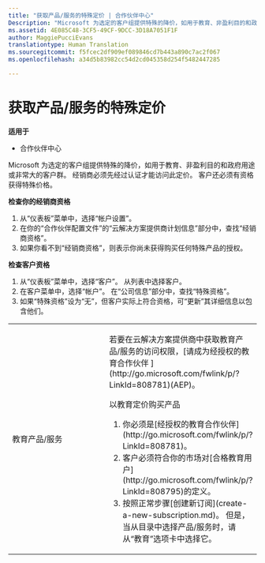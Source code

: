 ```yaml
---
title: "获取产品/服务的特殊定价 | 合作伙伴中心"
Description: "Microsoft 为选定的客户组提供特殊的降价，如用于教育、非盈利目的和政府用途或非常大的客户群。"
ms.assetid: 4E085C48-3CF5-49CF-9DCC-3D18A7051F1F
author: MaggiePucciEvans
translationtype: Human Translation
ms.sourcegitcommit: f5fcec2df909ef089846cd7b443a890c7ac2f067
ms.openlocfilehash: a34d5b83982cc54d2cd045358d254f5482447285

---
```


# 获取产品/服务的特殊定价

**适用于**

-  合作伙伴中心

Microsoft 为选定的客户组提供特殊的降价，如用于教育、非盈利目的和政府用途或非常大的客户群。 经销商必须先经过认证才能访问此定价。 客户还必须有资格获得特殊价格。

**检查你的经销商资格**

1.  从“仪表板”菜单中，选择“帐户设置”。
2.  在你的“合作伙伴配置文件”的“云解决方案提供商计划信息”部分中，查找“经销商资格”。
3.  如果你看不到“经销商资格”，则表示你尚未获得购买任何特殊产品的授权。

**检查客户资格**

1.  从“仪表板”菜单中，选择“客户”。 从列表中选择客户。
2.  在客户菜单中，选择“帐户”。 在“公司信息”部分中，查找“特殊资格”。
3.  如果“特殊资格”设为“无”，但客户实际上符合资格，可“更新”其详细信息以包含他们。

<table>
<colgroup>
<col width="50%" />
<col width="50%" />
</colgroup>
<tbody>
<tr class="odd">
<td><p>教育产品/服务</p></td>
<td><p>若要在云解决方案提供商中获取教育产品/服务的访问权限，[请成为经授权的教育合作伙伴 ](http://go.microsoft.com/fwlink/p/?LinkId=808781)(AEP)。</p>
<p>以教育定价购买产品</strong></p>
<ol>
<li>你必须是[经授权的教育合作伙伴](http://go.microsoft.com/fwlink/p/?LinkId=808781)。</li>
<li>客户必须符合你的市场对[合格教育用户](http://go.microsoft.com/fwlink/p/?LinkId=808795)的定义。</li>
<li>按照正常步骤[创建新订阅](create-a-new-subscription.md)。 但是，当从目录中选择产品/服务时，请从“教育”<strong></strong>选项卡中选择它。</li>
</ol></td>
</tr>
</tbody>
</table>

 

 

 






<!--HONumber=Jan17_HO2-->


